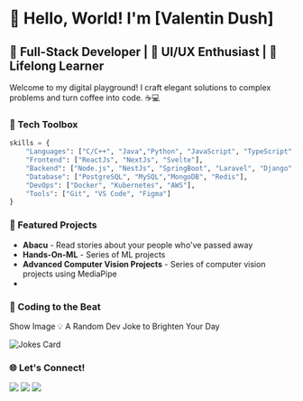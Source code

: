 # 👋 Hello, World! I'm [Valentin Dush]

## 🚀 Full-Stack Developer | 🎨 UI/UX Enthusiast | 🌱 Lifelong Learner

Welcome to my digital playground! I craft elegant solutions to complex problems and turn coffee into code. ☕️💻

### 🔧 Tech Toolbox

```python
skills = {
    "Languages": ["C/C++", "Java","Python", "JavaScript", "TypeScript", "PHP"],
    "Frontend": ["ReactJs", "NextJs", "Svelte"],
    "Backend": ["Node.js", "NestJs", "SpringBoot", "Laravel", "Django", "FastAPI"],
    "Database": ["PostgreSQL", "MySQL","MongoDB", "Redis"],
    "DevOps": ["Docker", "Kubernetes", "AWS"],
    "Tools": ["Git", "VS Code", "Figma"]
}
```
### 🌟 Featured Projects
- **Abacu** - Read stories about your people who've passed away
- **Hands-On-ML** - Series of ML projects
- **Advanced Computer Vision Projects** - Series of computer vision projects using MediaPipe
- 
### 🎵 Coding to the Beat
Show Image
💡 A Random Dev Joke to Brighten Your Day
<p><img src="https://readme-jokes.vercel.app/api" alt="Jokes Card" /></p>

### 🌐 Let's Connect!
<p>
  <a href="https://www.linkedin.com/in/valentin-dushime-26509a1b9/"><img src="https://img.shields.io/badge/linkedin-%230077B5.svg?style=for-the-badge&logo=linkedin&logoColor=white" /></a>
  <a href="https://x.com/dush_valentin"><img src="https://img.shields.io/badge/Twitter-%231DA1F2.svg?style=for-the-badge&logo=Twitter&logoColor=white" /></a>
  <a href="https://dev.to/https://dev.to/dush26"><img src="https://img.shields.io/badge/dev.to-0A0A0A?style=for-the-badge&logo=dev.to&logoColor=white" /></a>
</p>
